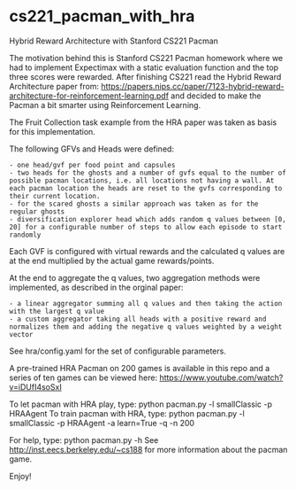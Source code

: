 # cs221_pacman_with_hra
Hybrid Reward Architecture with Stanford CS221 Pacman

The motivation behind this is Stanford CS221 Pacman homework where we had to implement Expectimax with a static evaluation function and the top three scores were rewarded. 
After finishing CS221 read the Hybrid Reward Architecture paper from: https://papers.nips.cc/paper/7123-hybrid-reward-architecture-for-reinforcement-learning.pdf and decided to make the Pacman a bit smarter using Reinforcement Learning. 

The Fruit Collection task example from the HRA paper was taken as basis for this implementation. 

The following GFVs and Heads were defined:
    
    - one head/gvf per food point and capsules
    - two heads for the ghosts and a number of gvfs equal to the number of possible pacman locations, i.e. all locations not having a wall. At each pacman location the heads are reset to the gvfs corresponding to their current location. 
    - for the scared ghosts a similar approach was taken as for the regular ghosts 
    - diversification explorer head which adds random q values between [0, 20] for a configurable number of steps to allow each episode to start randomly
    
Each GVF is configured with virtual rewards and the calculated q values are at the end multiplied by the actual game rewards/points.

At the end to aggregate the q values, two aggregation methods were implemented, as described in the orginal paper: 

    - a linear aggregator summing all q values and then taking the action with the largest q value
    - a custom aggregator taking all heads with a positive reward and normalizes them and adding the negative q values weighted by a weight vector

See hra/config.yaml for the set of configurable parameters.

A pre-trained HRA Pacman on 200 games is available in this repo and a series of ten games can be viewed here: https://www.youtube.com/watch?v=iDUfI4soSxI

To let pacman with HRA play, type: python pacman.py -l smallClassic -p HRAAgent
To train pacman with HRA, type: python pacman.py -l smallClassic -p HRAAgent -a learn=True -q -n 200

For help, type:  python pacman.py -h 
See http://inst.eecs.berkeley.edu/~cs188 for more information about the pacman game.

Enjoy!